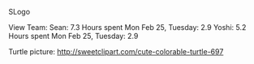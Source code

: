 SLogo

View Team:
Sean: 7.3 Hours spent Mon Feb 25, Tuesday: 2.9
Yoshi: 5.2 Hours spent Mon Feb 25, Tuesday: 2.9

Turtle picture: http://sweetclipart.com/cute-colorable-turtle-697